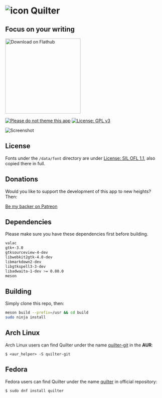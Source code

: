 # ![icon](data/images/icon.png) Quilter

## Focus on your writing

<a href='https://flathub.org/apps/details/io.github.lainsce.Quilter'><img width='240' alt='Download on Flathub' src='https://flathub.org/assets/badges/flathub-badge-en.png'/></a>

[![Please do not theme this app](https://stopthemingmy.app/badge.svg)](https://stopthemingmy.app)
[![License: GPL v3](https://img.shields.io/badge/License-GPL%20v3-blue.svg)](http://www.gnu.org/licenses/gpl-3.0)

![Screenshot](data/images/shot.png)

## License

Fonts under the `/data/font` directory are under [License: SIL OFL 1.1](http://scripts.sil.org/OFL), also copied there in full.

## Donations

Would you like to support the development of this app to new heights? Then:

[Be my backer on Patreon](https://www.patreon.com/lainsce)

## Dependencies

Please make sure you have these dependencies first before building.

```bash
valac
gtk+-3.0
gtksourceview-4-dev
libwebkit2gtk-4.0-dev
libmarkdown2-dev
libgtkspell3-3-dev
libadwaita-1-dev >= 0.80.0
meson
```

## Building

Simply clone this repo, then:

```bash
meson build --prefix=/usr && cd build
sudo ninja install
```

## Arch Linux

Arch Linux users can find Quilter under the name [quilter-git](https://aur.archlinux.org/packages/quilter-git/) in the **AUR**:

`$ <aur_helper> -S quilter-git`

## Fedora

Fedora users can find Quilter under the name [quilter](https://src.fedoraproject.org/rpms/quilter) in official repository:

`$ sudo dnf install quilter`
